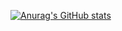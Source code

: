 [![Anurag's GitHub stats](https://github-readme-stats.vercel.app/api?username=coderhyy&show_icons=true&theme=dracula)](https://github.com/coderhyy/github-readme-stats)
